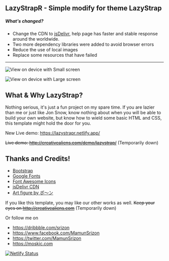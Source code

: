 ## LazyStrapR - Simple modify for theme LazyStrap

#####  What's changed?
- Change the CDN  to [jsDelivr](https://www.jsdelivr.com/ "jsDelivr"), help page has faster and stable response around the worldwide.
- Two more dependency libraries were added to avoid browser errors
- Reduce the use of local images
- Replace some resources that have failed

------------

![View on device with Small screen](https://cdn.jsdelivr.net/gh/Moskic/LazyStrapR/img/S-screen.png "View on device with Small screen")

![View on device with Large screen](https://cdn.jsdelivr.net/gh/Moskic/LazyStrapR/img/L-screen.png "View on device with Large screen")

What & Why LazyStrap?
---------------------------
Nothing serious, it's just a fun project on my spare time. If you are lazier than me or just like Jon Snow, know nothing about when you will be able to build your own website, but know how to wield some basic HTML and CSS, this template might hold the door for you.

New Live demo: https://lazystrapr.netlify.app/

~~Live demo: http://creativealiens.com/demo/lazystrap/~~ (Temporarily down)


Thanks and Credits!
---------------------------
- <a href ="http://getbootstrap.com/">Bootstrap</a>
- <a href ="https://fonts.google.com/">Google Fonts</a>
- <a href ="http://fontawesome.io/">Font Awesome Icons</a>
- <a href ="https://www.jsdelivr.com/">jsDelivr CDN</a>
- <a href ="https://www.pixiv.net/artworks/81067079">Art figure by ポ～ン</a>


If you like this template, you may like our other works as well.
~~Keep your eyes on http://creativealiens.com~~ (Temporarily down)

Or follow me on
- https://dribbble.com/srizon
- https://www.facebook.com/MamunSrizon
- https://twitter.com/MamunSrizon
- https://moskic.com

[![Netlify Status](https://api.netlify.com/api/v1/badges/90de66bb-8f14-427a-986e-2e3a513e95c3/deploy-status)](https://app.netlify.com/sites/lazystrapr/deploys)